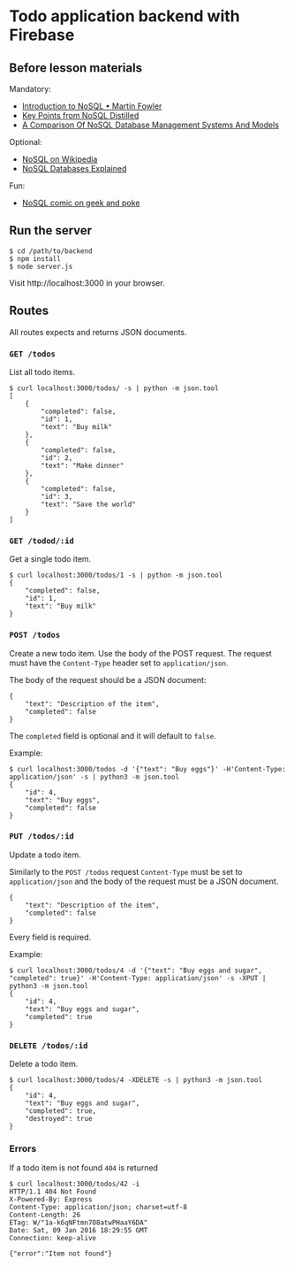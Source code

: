 # Todo application backend with Firebase

## Before lesson materials

Mandatory:

* [Introduction to NoSQL • Martin Fowler][1]
* [Key Points from NoSQL Distilled][2]
* [A Comparison Of NoSQL Database Management Systems And Models][3]

Optional:

* [NoSQL on Wikipedia][5]
* [NoSQL Databases Explained][6]

Fun:

* [NoSQL comic on geek and poke][7]

## Run the server

    $ cd /path/to/backend
    $ npm install
    $ node server.js

Visit http://localhost:3000 in your browser.

## Routes

All routes expects and returns JSON documents.

### `GET /todos`

List all todo items.

    $ curl localhost:3000/todos/ -s | python -m json.tool
    [
        {
            "completed": false,
            "id": 1,
            "text": "Buy milk"
        },
        {
            "completed": false,
            "id": 2,
            "text": "Make dinner"
        },
        {
            "completed": false,
            "id": 3,
            "text": "Save the world"
        }
    ]

### `GET /todod/:id`

Get a single todo item.

    $ curl localhost:3000/todos/1 -s | python -m json.tool
    {
        "completed": false,
        "id": 1,
        "text": "Buy milk"
    }

### `POST /todos`

Create a new todo item. Use the body of the POST request. The request must have
the `Content-Type` header set to `application/json`.

The body of the request should be a JSON document:

    {
        "text": "Description of the item",
        "completed": false
    }

The `completed` field is optional and it will default to `false`.

Example:

    $ curl localhost:3000/todos -d '{"text": "Buy eggs"}' -H'Content-Type: application/json' -s | python3 -m json.tool
    {
        "id": 4,
        "text": "Buy eggs",
        "completed": false
    }

### `PUT /todos/:id`

Update a todo item.

Similarly to the `POST /todos` request `Content-Type` must be set to `application/json` and the body of the request must be a JSON document.

    {
        "text": "Description of the item",
        "completed": false
    }

Every field is required.

Example:

    $ curl localhost:3000/todos/4 -d '{"text": "Buy eggs and sugar", "completed": true}' -H'Content-Type: application/json' -s -XPUT | python3 -m json.tool
    {
        "id": 4,
        "text": "Buy eggs and sugar",
        "completed": true
    }

### `DELETE /todos/:id`

Delete a todo item.

    $ curl localhost:3000/todos/4 -XDELETE -s | python3 -m json.tool
    {
        "id": 4,
        "text": "Buy eggs and sugar",
        "completed": true,
        "destroyed": true
    }

### Errors

If a todo item is not found `404` is returned

    $ curl localhost:3000/todos/42 -i
    HTTP/1.1 404 Not Found
    X-Powered-By: Express
    Content-Type: application/json; charset=utf-8
    Content-Length: 26
    ETag: W/"1a-k6qNFtmn7O8atwPHaaY6DA"
    Date: Sat, 09 Jan 2016 18:29:55 GMT
    Connection: keep-alive

    {"error":"Item not found"}

[1]: https://www.youtube.com/watch?v=qI_g07C_Q5I
[2]: http://martinfowler.com/articles/nosqlKeyPoints.html
[3]: https://www.digitalocean.com/community/tutorials/a-comparison-of-nosql-database-management-systems-and-models
[4]: https://www.firebase.com

[5]: https://en.wikipedia.org/wiki/NoSQL
[6]: https://www.mongodb.com/nosql-explained
[7]: http://geekandpoke.typepad.com/geekandpoke/2011/01/nosql.html
